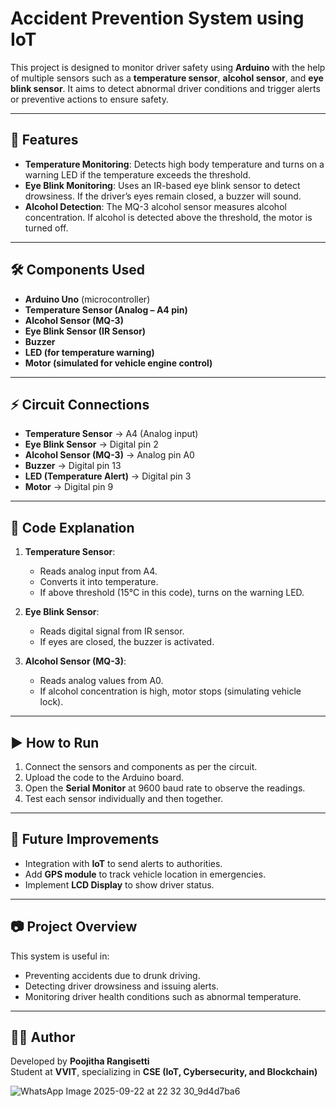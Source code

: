 # Accident Prevention System using IoT  

This project is designed to monitor driver safety using **Arduino** with the help of multiple sensors such as a **temperature sensor**, **alcohol sensor**, and **eye blink sensor**. It aims to detect abnormal driver conditions and trigger alerts or preventive actions to ensure safety.  

---

## 🚀 Features  
- **Temperature Monitoring**: Detects high body temperature and turns on a warning LED if the temperature exceeds the threshold.  
- **Eye Blink Monitoring**: Uses an IR-based eye blink sensor to detect drowsiness. If the driver’s eyes remain closed, a buzzer will sound.  
- **Alcohol Detection**: The MQ-3 alcohol sensor measures alcohol concentration. If alcohol is detected above the threshold, the motor is turned off.  

---

## 🛠️ Components Used  
- **Arduino Uno** (microcontroller)  
- **Temperature Sensor (Analog – A4 pin)**  
- **Alcohol Sensor (MQ-3)**  
- **Eye Blink Sensor (IR Sensor)**  
- **Buzzer**  
- **LED (for temperature warning)**  
- **Motor (simulated for vehicle engine control)**  

---

## ⚡ Circuit Connections  
- **Temperature Sensor** → A4 (Analog input)  
- **Eye Blink Sensor** → Digital pin 2  
- **Alcohol Sensor (MQ-3)** → Analog pin A0  
- **Buzzer** → Digital pin 13  
- **LED (Temperature Alert)** → Digital pin 3  
- **Motor** → Digital pin 9  

---

## 📜 Code Explanation  
1. **Temperature Sensor**:  
   - Reads analog input from A4.  
   - Converts it into temperature.  
   - If above threshold (15°C in this code), turns on the warning LED.  

2. **Eye Blink Sensor**:  
   - Reads digital signal from IR sensor.  
   - If eyes are closed, the buzzer is activated.  

3. **Alcohol Sensor (MQ-3)**:  
   - Reads analog values from A0.  
   - If alcohol concentration is high, motor stops (simulating vehicle lock).  

---

## ▶️ How to Run  
1. Connect the sensors and components as per the circuit.  
2. Upload the code to the Arduino board.  
3. Open the **Serial Monitor** at 9600 baud rate to observe the readings.  
4. Test each sensor individually and then together.  

---

## 🔮 Future Improvements  
- Integration with **IoT** to send alerts to authorities.  
- Add **GPS module** to track vehicle location in emergencies.  
- Implement **LCD Display** to show driver status.  

---

## 📷 Project Overview  
This system is useful in:  
- Preventing accidents due to drunk driving.  
- Detecting driver drowsiness and issuing alerts.  
- Monitoring driver health conditions such as abnormal temperature.  

---

## 👩‍💻 Author  
Developed by **Poojitha Rangisetti**  
Student at **VVIT**, specializing in **CSE (IoT, Cybersecurity, and Blockchain)**  

![WhatsApp Image 2025-09-22 at 22 32 30_9d4d7ba6](https://github.com/user-attachments/assets/0307c17d-64fa-41a6-9f18-0395a2e618a7)
